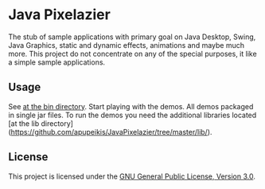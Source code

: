 Java Pixelazier
======================

The stub of sample applications with primary goal on Java Desktop, Swing, Java Graphics, static and dynamic effects,
animations and maybe much more. This project do not concentrate on any of the special purposes, it like a simple sample applications.

Usage
-----

See [at the bin directory](https://github.com/apupeikis/JavaPixelazier/tree/master/bin/). Start playing with the demos.
All demos packaged in single jar files. To run the demos you need the additional libraries located [at the lib directory] (https://github.com/apupeikis/JavaPixelazier/tree/master/lib/).

License
-------

This project is licensed under the [GNU General Public License, Version 3.0](http://www.gnu.org/licenses/gpl.html).
